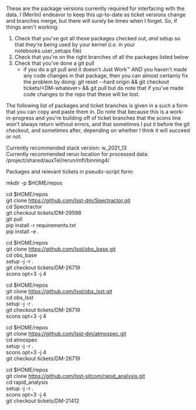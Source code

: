 These are the package versions currently required for interfacing with the data.
I (Merlin) endeavor to keep this up-to-date as ticket versions change and branches merge, but there will surely be times when I forget.
So, if things aren't working:

1) Check that you've got all these packages checked out, _and_ setup so that they're being used by your kernel (_i.e._ in your notebooks.user_setups file)
2) Check that you're on the right branches of all the packages listed below
3) Check that you've done a git pull
    - if you do a git pull and it doesn't Just Work™ *AND* you haven't made any code changes in that package, then you can almost certainly fix the problem by doing:
    git reset --hard origin && git checkout tickets/\<DM-whatever\> && git pull
    but do note that if you've made code changes to the repo that these will be lost.

The following list of packages and ticket branches is given in a such a form that you can copy and paste them in.
Do note that because this is a work-in-progress and you're building off of ticket branches that the scons line won't always return without errors, and that sometimes I put it before the git checkout, and sometimes after, depending on whether I think it will succeed or not.

Currently recommended stack version: w_2021_13  
Currently recommended rerun location for processed data: /project/shared/auxTel/rerun/mfl/binning4/  

Packages and relevant tickets in pseudo-script form:
 

mkdir -p $HOME/repos

cd $HOME/repos  
git clone https://github.com/lsst-dm/Spectractor.git  
cd Spectractor  
git checkout tickets/DM-29598  
git pull  
pip install -r requirements.txt  
pip install -e .  


cd $HOME/repos  
git clone https://github.com/lsst/obs_base.git  
cd obs_base  
setup -j -r .  
git checkout tickets/DM-26719  
scons opt=3 -j 4  


cd $HOME/repos  
git clone https://github.com/lsst/obs_lsst.git  
cd obs_lsst  
setup -j -r .  
git checkout tickets/DM-26719  
scons opt=3 -j 4  


cd $HOME/repos  
git clone https://github.com/lsst-dm/atmospec.git  
cd atmospec  
setup -j -r .  
scons opt=3 -j 4  
git checkout tickets/DM-26719  


cd $HOME/repos  
git clone https://github.com/lsst-sitcom/rapid_analysis.git  
cd rapid_analysis  
setup -j -r .  
scons opt=3 -j 4  
git checkout tickets/DM-21412  

